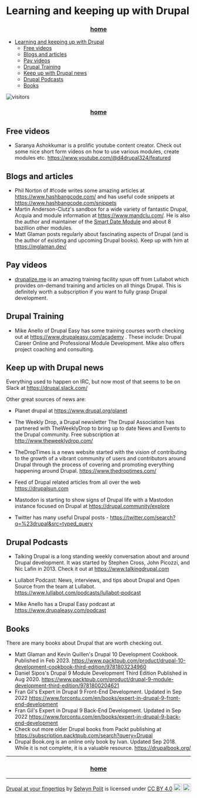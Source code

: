 # Learning and keeping up with Drupal

<h3 style="text-align: center;">
<a href="/d9book">home</a>
</h3>

- [Learning and keeping up with Drupal](#learning-and-keeping-up-with-drupal)
  - [Free videos](#free-videos)
  - [Blogs and articles](#blogs-and-articles)
  - [Pay videos](#pay-videos)
  - [Drupal Training](#drupal-training)
  - [Keep up with Drupal news](#keep-up-with-drupal-news)
  - [Drupal Podcasts](#drupal-podcasts)
  - [Books](#books)

![visitors](https://page-views.glitch.me/badge?page_id=selwynpolit.d9book-gh-pages-learn)

<h3 style="text-align: center;">
<a href="/d9book">home</a>
</h3>


## Free videos

* Saranya Ashokkumar is a prolific youtube content creator.  Check out some nice short form videos on how to use various modules, create modules etc. <https://www.youtube.com/@d4drupal324/featured>


## Blogs and articles

* Phil Norton of #!code writes some amazing articles at <https://www.hashbangcode.com/> and has useful code snippets at <https://www.hashbangcode.com/snippets>
* Martin Anderson-Clutz's sandbox for a wide variety of fantastic Drupal, Acquia and module information at <https://www.mandclu.com/>. He is also the author and maintainer of the <a href="https://www.drupal.org/project/smart_date">Smart Date Module</a> and about 8 bazillion other modules.
* Matt Glaman posts regularly about fascinating aspects of Drupal (and is the author of existing and upcoming Drupal books).  Keep up with him at <https://mglaman.dev/>


## Pay videos

* [drupalize.me](https://drupalize.me/) is an amazing training facility spun off from Lullabot which provides on-demand training and articles on all things Drupal.  This is definitely worth a subscription if you want to fully grasp Drupal development.


## Drupal Training
* Mike Anello of Drupal Easy has some training courses worth checking out at <https://www.drupaleasy.com/academy> . These include: Drupal Career Online and Professional Module Development.  Mike also offers project coaching and consulting.


## Keep up with Drupal news

Everything used to happen on IRC, but now most of that seems to be on Slack at <https://drupal.slack.com/>

Other great sources of news are:

* Planet drupal at <https://www.drupal.org/planet>

* The Weekly Drop, a Drupal newsletter The Drupal Association has partnered with TheWeeklyDrop to bring up to date News and Events to the Drupal community. Free subscription at <http://www.theweeklydrop.com/>

* TheDropTimes is a news website started with the vision of contributing to the growth of a vibrant community of users and contributors around Drupal through the process of covering and promoting everything happening around Drupal. <https://www.thedroptimes.com/>

* Feed of Drupal related articles from all over the web <https://drupalsun.com>

* Mastodon is starting to show signs of Drupal life with a Mastodon instance focused on Drupal at <https://drupal.community/explore>

* Twitter has many useful Drupal posts - <https://twitter.com/search?q=%23drupal&src=typed_query>

## Drupal Podcasts

* Talking Drupal is a long standing weekly conversation about and around Drupal development. It was started by Stephen Cross, John Picozzi, and Nic Lafin in 2013.  Check it out at  <https://www.talkingdrupal.com>

* Lullabot Podcast: News, interviews, and tips about Drupal and Open Source from the team at Lullabot. <https://www.lullabot.com/podcasts/lullabot-podcast>

* Mike Anello has a Drupal Easy podcast at <https://www.drupaleasy.com/podcast>


## Books
There are many books about Drupal that are worth checking out.
* Matt Glaman and Kevin Quillen's Drupal 10 Development Cookbook. Published in Feb 2023.  <https://www.packtpub.com/product/drupal-10-development-cookbook-third-edition/9781803234960>
* Daniel Sipos's Drupal 9 Module Development Third Edition Published in Aug 2020. <https://www.packtpub.com/product/drupal-9-module-development-third-edition/9781800204621>
* Fran Gil's Expert in Drupal 9 Front-End Development. Updated in Sep 2022 <https://www.forcontu.com/en/books/expert-in-drupal-9-front-end-development>
* Fran Gil's Expert in Drupal 9 Back-End Development. Updated in Sep 2022 <https://www.forcontu.com/en/books/expert-in-drupal-9-back-end-development>
* Check out more older Drupal books from Packt publishing at <https://subscription.packtpub.com/search?query=Drupal>
* Drupal Book.org is an online only book by Ivan.  Updated Sep 2018. While it is not complete, it is a valuable resource. <https://drupalbook.org/>

---

<h3 style="text-align: center;">
<a href="/d9book">home</a>
</h3>

---


<p xmlns:cc="http://creativecommons.org/ns#" xmlns:dct="http://purl.org/dc/terms/"><a property="dct:title" rel="cc:attributionURL" href="https://selwynpolit.github.io/d9book/index.html">Drupal at your fingertips</a> by <a rel="cc:attributionURL dct:creator" property="cc:attributionName" href="https://www.drupal.org/u/selwynpolit">Selwyn Polit</a> is licensed under <a href="http://creativecommons.org/licenses/by/4.0/?ref=chooser-v1" target="_blank" rel="license noopener noreferrer" style="display:inline-block;">CC BY 4.0<img style="height:22px!important;margin-left:3px;vertical-align:text-bottom;" src="https://mirrors.creativecommons.org/presskit/icons/cc.svg?ref=chooser-v1"><img style="height:22px!important;margin-left:3px;vertical-align:text-bottom;" src="https://mirrors.creativecommons.org/presskit/icons/by.svg?ref=chooser-v1"></a></p>

<script src="https://giscus.app/client.js"
        data-repo="selwynpolit/d9book"
        data-repo-id="MDEwOlJlcG9zaXRvcnkzMjUxNTQ1Nzg="
        data-category="Q&A"
        data-category-id="MDE4OkRpc2N1c3Npb25DYXRlZ29yeTMyMjY2NDE4"
        data-mapping="title"
        data-strict="0"
        data-reactions-enabled="1"
        data-emit-metadata="0"
        data-input-position="bottom"
        data-theme="preferred_color_scheme"
        data-lang="en"
        crossorigin="anonymous"
        async>
</script>
